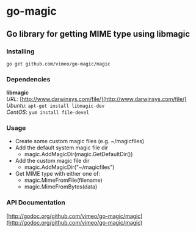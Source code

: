 # go-magic #

## Go library for getting MIME type using libmagic ##

### Installing ###

```
go get github.com/vimeo/go-magic/magic
```

### Dependencies ###

**libmagic**<br />
*URL*: [http://www.darwinsys.com/file/](http://www.darwinsys.com/file/)<br />
*Ubuntu*: `apt-get install libmagic-dev`<br />
*CentOS*: `yum install file-devel`<br />

### Usage ###

- Create some custom magic files (e.g. ~/magicfiles)
- Add the default system magic file dir
    - magic.AddMagicDir(magic.GetDefaultDir())
- Add the custom magic file dir
    - magic.AddMagicDir("~/magicfiles")
- Get MIME type with either one of:
    - magic.MimeFromFile(filename)
    - magic.MimeFromBytes(data)

### API Documentation ###

[http://godoc.org/github.com/vimeo/go-magic/magic](http://godoc.org/github.com/vimeo/go-magic/magic)
